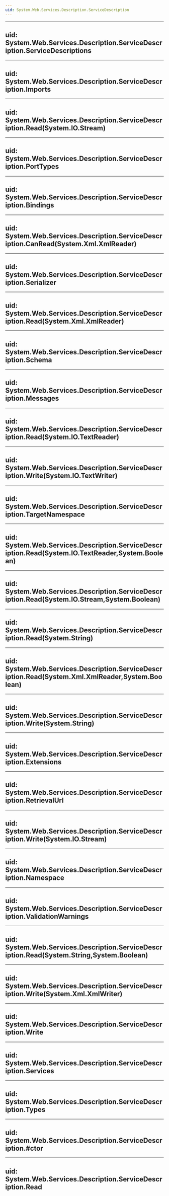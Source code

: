 ```yaml
---
uid: System.Web.Services.Description.ServiceDescription
---
```


---
uid: System.Web.Services.Description.ServiceDescription.ServiceDescriptions
---

---
uid: System.Web.Services.Description.ServiceDescription.Imports
---

---
uid: System.Web.Services.Description.ServiceDescription.Read(System.IO.Stream)
---

---
uid: System.Web.Services.Description.ServiceDescription.PortTypes
---

---
uid: System.Web.Services.Description.ServiceDescription.Bindings
---

---
uid: System.Web.Services.Description.ServiceDescription.CanRead(System.Xml.XmlReader)
---

---
uid: System.Web.Services.Description.ServiceDescription.Serializer
---

---
uid: System.Web.Services.Description.ServiceDescription.Read(System.Xml.XmlReader)
---

---
uid: System.Web.Services.Description.ServiceDescription.Schema
---

---
uid: System.Web.Services.Description.ServiceDescription.Messages
---

---
uid: System.Web.Services.Description.ServiceDescription.Read(System.IO.TextReader)
---

---
uid: System.Web.Services.Description.ServiceDescription.Write(System.IO.TextWriter)
---

---
uid: System.Web.Services.Description.ServiceDescription.TargetNamespace
---

---
uid: System.Web.Services.Description.ServiceDescription.Read(System.IO.TextReader,System.Boolean)
---

---
uid: System.Web.Services.Description.ServiceDescription.Read(System.IO.Stream,System.Boolean)
---

---
uid: System.Web.Services.Description.ServiceDescription.Read(System.String)
---

---
uid: System.Web.Services.Description.ServiceDescription.Read(System.Xml.XmlReader,System.Boolean)
---

---
uid: System.Web.Services.Description.ServiceDescription.Write(System.String)
---

---
uid: System.Web.Services.Description.ServiceDescription.Extensions
---

---
uid: System.Web.Services.Description.ServiceDescription.RetrievalUrl
---

---
uid: System.Web.Services.Description.ServiceDescription.Write(System.IO.Stream)
---

---
uid: System.Web.Services.Description.ServiceDescription.Namespace
---

---
uid: System.Web.Services.Description.ServiceDescription.ValidationWarnings
---

---
uid: System.Web.Services.Description.ServiceDescription.Read(System.String,System.Boolean)
---

---
uid: System.Web.Services.Description.ServiceDescription.Write(System.Xml.XmlWriter)
---

---
uid: System.Web.Services.Description.ServiceDescription.Write
---

---
uid: System.Web.Services.Description.ServiceDescription.Services
---

---
uid: System.Web.Services.Description.ServiceDescription.Types
---

---
uid: System.Web.Services.Description.ServiceDescription.#ctor
---

---
uid: System.Web.Services.Description.ServiceDescription.Read
---
